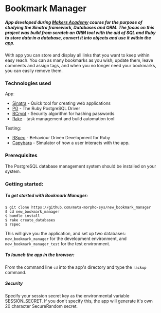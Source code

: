 # Bookmark Manager

##### App developed during [Makers Academy](https://www.makersacademy.com/) course for the purpose of studying the Sinatra framework, Databases and ORM. The focus on this project was build from scratch an ORM tool with the aid of SQL and Ruby to store data in a database, convert it into objects and use it within the app.

With app you can store and display all links that you want to keep within easy reach. 
You can as many bookmarks as you wish, update them, leave comments and assign tags, 
 and when you no longer need your bookmarks, you can easily remove them.

### Technologies used
App:
- [Sinatra](https://github.com/sinatra/sinatra) - Quick tool for creating web applications
- [PG](https://deveiate.org/code/pg/) - The Ruby PostgreSQL Driver
- [BCrypt](https://rubygems.org/gems/bcrypt/versions/3.1.11) - Security algorithm for hashing passwords
- [Rake](https://github.com/ruby/rake) - task management and build automation tool

Testing:
- [RSpec](https://github.com/rspec/rspec) - Behaviour Driven Development for Ruby
- [Capybara](https://github.com/teamcapybara/capybara/blob/3.0_stable/README.md) - Simulator of how a user interacts with the app.


### Prerequisites

The PostgreSQL database management system should be installed on your system.

### Getting started:

##### To get started with Bookmark Manager:
 
 ```
 $ git clone https://github.com/meta-morpho-sys/new_bookmark_manager
 $ cd new_bookmark_manager
 $ bundle install
 $ rake create_databases
 $ rspec
 ```

This will give you the application, and set up two databases: `new_bookmark_manager` for the development environment, 
and `new_bookmark_manager_test` for the test environment.
 
##### To launch the app in the browser:

From the command line `cd` into the app's directory and type the `rackup` command.

##### Security
Specify your session secret key as the environmental variable SESSION_SECRET.
If you don't specify this, the app will generate it's own 20 character SecureRandom secret.

 
 
